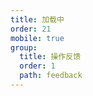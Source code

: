 ```yaml
---
title: 加载中
order: 21
mobile: true
group:
  title: 操作反馈
  order: 1
  path: feedback
---
```


<code src="../demo/Spin.jsx"></code>
<API src="../src/Spin.tsx"></API>
